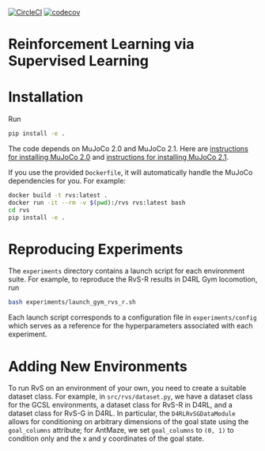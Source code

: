 [![CircleCI](https://circleci.com/gh/scottemmons/rvs/tree/main.svg?style=svg)](https://circleci.com/gh/scottemmons/rvs/tree/main)
[![codecov](https://codecov.io/gh/scottemmons/rvs/branch/main/graph/badge.svg)](https://codecov.io/gh/scottemmons/rvs)

# Reinforcement Learning via Supervised Learning

# Installation

Run
```bash
pip install -e .
```

The code depends on MuJoCo 2.0 and MuJoCo 2.1. Here are [instructions for installing MuJoCo 2.0](https://github.com/openai/mujoco-py/tree/4830435a169c1f3e3b5f9b58a7c3d9c39bdf4acb#install-mujoco)
and [instructions for installing MuJoCo 2.1](https://github.com/openai/mujoco-py/tree/fb4babe73b1ef18b4bea4c6f36f6307e06335a2f#install-mujoco).

If you use the provided `Dockerfile`, it will automatically handle the MuJoCo
dependencies for you. For example:
```bash
docker build -t rvs:latest .
docker run -it --rm -v $(pwd):/rvs rvs:latest bash
cd rvs
pip install -e .
```

# Reproducing Experiments

The `experiments` directory contains a launch script for each environment suite. For
example, to reproduce the RvS-R results in D4RL Gym locomotion, run
```bash
bash experiments/launch_gym_rvs_r.sh
```
Each launch script corresponds to a configuration file in `experiments/config` which
serves as a reference for the hyperparameters associated with each experiment.

# Adding New Environments

To run RvS on an environment of your own, you need to create a suitable dataset class.
For example, in `src/rvs/dataset.py`, we have a dataset class for the GCSL environments,
a dataset class for RvS-R in D4RL, and a dataset class for RvS-G in D4RL. In particular,
the `D4RLRvSGDataModule` allows for conditioning on arbitrary dimensions of the goal
state using the `goal_columns` attribute; for AntMaze, we set `goal_columns` to `(0, 1)`
to condition only and the x and y coordinates of the goal state.
